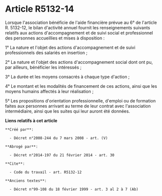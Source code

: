 # Article R5132-14

Lorsque l'association bénéficie de l'aide financière prévue au 6° de l'article R. 5132-12, le bilan d'activité annuel fournit
les renseignements suivants relatifs aux actions d'accompagnement et de suivi social et professionnel des personnes
accueillies et mises à disposition : 

1° La nature et l'objet des actions d'accompagnement et de suivi professionnels des salariés en insertion ; 

2° La nature et l'objet des actions d'accompagnement social dont ont pu, par ailleurs, bénéficier les intéressés ; 

3° La durée et les moyens consacrés à chaque type d'action ; 

4° Le montant et les modalités de financement de ces actions, ainsi que les moyens humains affectés à leur réalisation ; 

5° Les propositions d'orientation professionnelle, d'emploi ou de formation faites aux personnes arrivant au terme de leur
contrat avec l'association intermédiaire, ainsi que les suites qui leur auront été données.

**Liens relatifs à cet article**

	**Créé par**:

	  - Décret n°2008-244 du 7 mars 2008 - art. (V)

	**Abrogé par**:

	  - Décret n°2014-197 du 21 février 2014 - art. 30

	**Cite**:

	  - Code du travail - art. R5132-12

	**Anciens textes**:

	  - Décret n°99-108 du 18 février 1999 - art. 3 al 2 à 7 (Ab)
